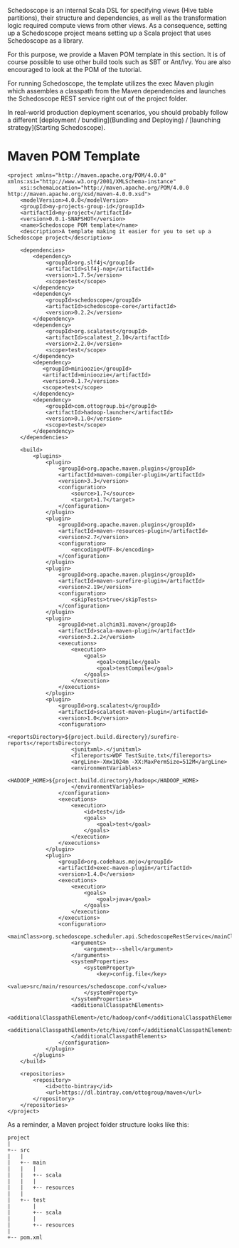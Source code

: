 Schedoscope is an internal Scala DSL for specifying views (Hive table partitions), their structure and dependencies, as well as the transformation logic required compute views from other views. As a consequence, setting up a Schedoscope project means setting up a Scala project that uses Schedoscope as a library. 

For this purpose, we provide a Maven POM template in this section. It is of course possible to use other build tools such as SBT or Ant/Ivy. You are also encouraged to look at the POM of the tutorial.

For running Schedoscope, the template utilizes the exec Maven plugin which assembles a classpath from the Maven dependencies and launches the Schedoscope REST service right out of the project folder. 

In real-world production deployment scenarios, you should probably follow a different [deployment / bundling](Bundling and Deploying) / [launching strategy](Starting Schedoscope). 

# Maven POM Template

    <project xmlns="http://maven.apache.org/POM/4.0.0" xmlns:xsi="http://www.w3.org/2001/XMLSchema-instance"
        xsi:schemaLocation="http://maven.apache.org/POM/4.0.0 http://maven.apache.org/xsd/maven-4.0.0.xsd">
        <modelVersion>4.0.0</modelVersion>
        <groupId>my-projects-group-id</groupId>
        <artifactId>my-project</artifactId>
        <version>0.0.1-SNAPSHOT</version>
        <name>Schedoscope POM template</name>
        <description>A template making it easier for you to set up a Schedoscope project</description>

        <dependencies>
            <dependency>
                <groupId>org.slf4j</groupId>
                <artifactId>slf4j-nop</artifactId>
                <version>1.7.5</version>
                <scope>test</scope>
            </dependency>
            <dependency>
                <groupId>schedoscope</groupId>
                <artifactId>schedoscope-core</artifactId>
                <version>0.2.2</version>
            </dependency>
            <dependency>
                <groupId>org.scalatest</groupId>
                <artifactId>scalatest_2.10</artifactId>
                <version>2.2.0</version>
                <scope>test</scope>
            </dependency>
            <dependency>
               <groupId>minioozie</groupId>
               <artifactId>minioozie</artifactId>
               <version>0.1.7</version>
               <scope>test</scope>
            </dependency>
            <dependency>
                <groupId>com.ottogroup.bi</groupId>
                <artifactId>hadoop-launcher</artifactId>
                <version>0.1.0</version>
                <scope>test</scope>
            </dependency>
        </dependencies>

        <build>
            <plugins>
                <plugin>
                    <groupId>org.apache.maven.plugins</groupId>
                    <artifactId>maven-compiler-plugin</artifactId>
                    <version>3.3</version>
                    <configuration>
                        <source>1.7</source>
                        <target>1.7</target>
                    </configuration>
                </plugin>
                <plugin>
                    <groupId>org.apache.maven.plugins</groupId>
                    <artifactId>maven-resources-plugin</artifactId>
                    <version>2.7</version>
                    <configuration>
                        <encoding>UTF-8</encoding>
                    </configuration>
                </plugin>
                <plugin>
                    <groupId>org.apache.maven.plugins</groupId>
                    <artifactId>maven-surefire-plugin</artifactId>
                    <version>2.19</version>
                    <configuration>
                        <skipTests>true</skipTests>
                    </configuration>
                </plugin>
                <plugin>
                    <groupId>net.alchim31.maven</groupId>
                    <artifactId>scala-maven-plugin</artifactId>
                    <version>3.2.2</version>
                    <executions>
                        <execution>
                            <goals>
                                <goal>compile</goal>
                                <goal>testCompile</goal>
                            </goals>
                        </execution>
                    </executions>
                </plugin>
                <plugin>
                    <groupId>org.scalatest</groupId>
                    <artifactId>scalatest-maven-plugin</artifactId>
                    <version>1.0</version>
                    <configuration>
                        <reportsDirectory>${project.build.directory}/surefire-reports</reportsDirectory>
                        <junitxml>.</junitxml>
                        <filereports>WDF TestSuite.txt</filereports>
                        <argLine>-Xmx1024m -XX:MaxPermSize=512M</argLine>
                        <environmentVariables>
                            <HADOOP_HOME>${project.build.directory}/hadoop</HADOOP_HOME>
                        </environmentVariables>
                    </configuration>
                    <executions>
                        <execution>
                            <id>test</id>
                            <goals>
                                <goal>test</goal>
                            </goals>
                        </execution>
                    </executions>
                </plugin>
                <plugin>
                    <groupId>org.codehaus.mojo</groupId>
                    <artifactId>exec-maven-plugin</artifactId>
                    <version>1.4.0</version>
                    <executions>
                        <execution>
                            <goals>
                                <goal>java</goal>
                            </goals>
                        </execution>
                    </executions>
                    <configuration>
                        <mainClass>org.schedoscope.scheduler.api.SchedoscopeRestService</mainClass>
                        <arguments>
                            <argument>--shell</argument>
                        </arguments>
                        <systemProperties>
                            <systemProperty>
                                <key>config.file</key>
                                <value>src/main/resources/schedoscope.conf</value>
                            </systemProperty>
                        </systemProperties>
                        <additionalClasspathElements>
                            <additionalClasspathElement>/etc/hadoop/conf</additionalClasspathElement>
                            <additionalClasspathElement>/etc/hive/conf</additionalClasspathElement>
                        </additionalClasspathElements>
                    </configuration>
                </plugin>
            </plugins>
        </build>

        <repositories>
            <repository>
                <id>otto-bintray</id>
                <url>https://dl.bintray.com/ottogroup/maven</url>
            </repository>
        </repositories>
    </project> 


As a reminder, a Maven project folder structure looks like this:

    project
    |
    +-- src
    |   |
    |   +-- main
    |   |   |
    |   |   +-- scala
    |   |   |
    |   |   +-- resources
    |   |
    |   +-- test
    |       |
    |       +-- scala
    |       |
    |       +-- resources
    |   
    +-- pom.xml
